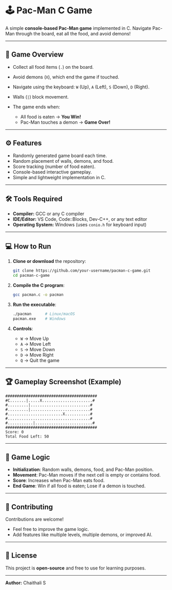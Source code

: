 # 🕹️ Pac-Man C Game

A simple **console-based Pac-Man game** implemented in C. Navigate Pac-Man through the board, eat all the food, and avoid demons!

---

## 🎯 Game Overview

* Collect all food items (`.`) on the board.
* Avoid demons (`X`), which end the game if touched.
* Navigate using the keyboard: `W` (Up), `A` (Left), `S` (Down), `D` (Right).
* Walls (`|`) block movement.
* The game ends when:

  * All food is eaten → **You Win!**
  * Pac-Man touches a demon → **Game Over!**

---

## ⚙️ Features

* Randomly generated game board each time.
* Random placement of walls, demons, and food.
* Score tracking (number of food eaten).
* Console-based interactive gameplay.
* Simple and lightweight implementation in C.

---

## 🛠️ Tools Required

* **Compiler:** GCC or any C compiler
* **IDE/Editor:** VS Code, Code::Blocks, Dev-C++, or any text editor
* **Operating System:** Windows (uses `conio.h` for keyboard input)

---

## 💻 How to Run

1. **Clone or download** the repository:

   ```bash
   git clone https://github.com/your-username/pacman-c-game.git
   cd pacman-c-game
   ```

2. **Compile the C program**:

   ```bash
   gcc pacman.c -o pacman
   ```

3. **Run the executable**:

   ```bash
   ./pacman      # Linux/macOS
   pacman.exe    # Windows
   ```

4. **Controls**:

   * `W` → Move Up
   * `A` → Move Left
   * `S` → Move Down
   * `D` → Move Right
   * `Q` → Quit the game

---

## 🏆 Gameplay Screenshot (Example)

```
########################################
#C.......|.....X......................#
#.........|..........................#
#.........|..........................#
#........................X...........#
#....................................#
#...........|.........................#
########################################
Score: 0
Total Food Left: 50
```

---

## 📄 Game Logic

* **Initialization**: Random walls, demons, food, and Pac-Man position.
* **Movement**: Pac-Man moves if the next cell is empty or contains food.
* **Score**: Increases when Pac-Man eats food.
* **End Game**: Win if all food is eaten; Lose if a demon is touched.

---

## 🤝 Contributing

Contributions are welcome!

* Feel free to improve the game logic.
* Add features like multiple levels, multiple demons, or improved AI.

---

## 📜 License

This project is **open-source** and free to use for learning purposes.

---

**Author:** Chaithali S
